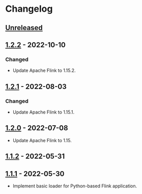# Changelog

## [Unreleased]

## [1.2.2] - 2022-10-10

### Changed

-   Update Apache Flink to 1.15.2.

## [1.2.1] - 2022-08-03

### Changed

-   Update Apache Flink to 1.15.1.

## [1.2.0] - 2022-07-08

-   Update Apache Flink to 1.15.

## [1.1.2] - 2022-05-31

## [1.1.1] - 2022-05-30

-   Implement basic loader for Python-based Flink application.

[Unreleased]: https://github.com/getindata/flink-python-loader/compare/1.2.2...HEAD

[1.2.2]: https://github.com/getindata/flink-python-loader/compare/1.2.1...1.2.2

[1.2.1]: https://github.com/getindata/flink-python-loader/compare/1.2.0...1.2.1

[1.2.0]: https://github.com/getindata/flink-python-loader/compare/1.1.2...1.2.0

[1.1.2]: https://github.com/getindata/flink-python-loader/compare/1.1.1...1.1.2

[1.1.1]: https://github.com/getindata/flink-python-loader/compare/3d96f04aa22f3dc297da5e4be507bfc8b4963d27...1.1.1
